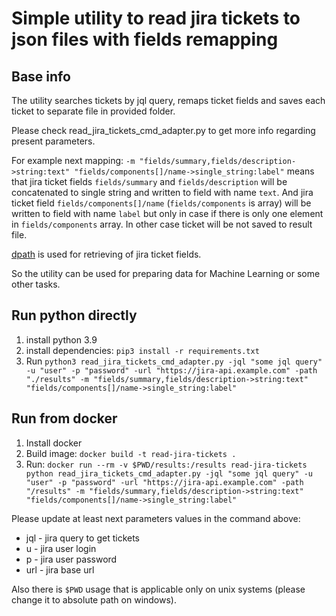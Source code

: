 # Simple utility to read jira tickets to json files with fields remapping

## Base info
The utility searches tickets by jql query, remaps ticket fields and saves each ticket to separate file in provided folder.

Please check read_jira_tickets_cmd_adapter.py to get more info regarding present parameters.

For example next mapping: `-m "fields/summary,fields/description->string:text" "fields/components[]/name->single_string:label"`
means that jira ticket fields `fields/summary` and `fields/description` will be concatenated to single string and written to field with name `text`.
And jira ticket field `fields/components[]/name` (`fields/components` is array) will be written to field with name `label` but only in case if there is only one element in `fields/components` array. In other case ticket will be not saved to result file.

[dpath](https://pypi.org/project/dpath/) is used for retrieving of jira ticket fields.

So the utility can be used for preparing data for Machine Learning or some other tasks.

## Run python directly
1) install python 3.9
2) install dependencies: `pip3 install -r requirements.txt`
3) Run `python3 read_jira_tickets_cmd_adapter.py -jql "some jql query" -u "user" -p "password" -url "https://jira-api.example.com" -path "./results" -m "fields/summary,fields/description->string:text" "fields/components[]/name->single_string:label"`

## Run from docker
1) Install docker
2) Build image: `docker build -t read-jira-tickets .`
3) Run: `docker run --rm -v $PWD/results:/results read-jira-tickets python read_jira_tickets_cmd_adapter.py -jql "some jql query" -u "user" -p "password" -url "https://jira-api.example.com" -path "/results" -m "fields/summary,fields/description->string:text" "fields/components[]/name->single_string:label"`

Please update at least next parameters values in the command above:
- jql - jira query to get tickets
- u - jira user login
- p - jira user password
- url - jira base url
 
Also there is `$PWD` usage that is applicable only on unix systems (please change it to absolute path on windows). 
